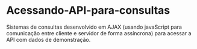 # Acessando-API-para-consultas
Sistemas de consultas desenvolvido em AJAX (usando javaScript para comunicação entre cliente e servidor de forma assíncrona) para acessar a API com dados de demonstração.
